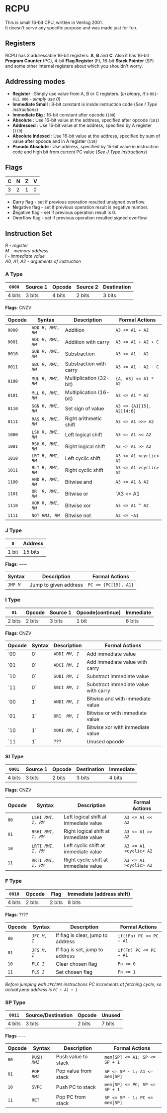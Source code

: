 # RCPU
This is small 16-bit CPU, written in Verilog 2001. <br>
It doesn't serve any specific purpose and was made just for fun.

## Registers
RCPU has 3 addressable 16-bit registers: **A**, **B** and **C**.
Also it has 16-bit **Program Counter** (PC), 4-bit **Flag Register** (F), 16-bit **Stack Pointer** (SP)
and some other internal registers about which you shouldn't worry.

## Addressing modes

- **Register** : Simply use value from A, B or C registers. (_In binary, it's_ `001`-`011`. `000` - _simply use 0_)
- **Immediate Small** : 8-bit constant is inside instruction code (_See I Type instructions_)
- **Immediate Big** : 16-bit constant after opcode (`100`)
- **Absolute** : Use 16-bit value at the address, specified after opcode (`101`)
- **Addressed** : Use 16-bit value at the address, specified by A register (`110`)
- **Absolute Indexed** : Use 16-bit value at the address, specified by sum of value after opcode and in A register (`110`)
- **Pseudo Absolute** : Use address, specified by 15-bit value in instruction code and high bit from current PC value
(_See J Type instructions_)

## Flags

| C | N | Z | V |
|---|---|---|---|
| 3 | 2 | 1 | 0 |

- **C**arry flag - set if previous operation resulted unsigned overflow.
- **N**egative flag - set if previous operation result is negative number.
- **Z**egative flag - set if previous operation result is 0.
- O**v**erflow flag - set if previous operation resulted signed overflow.

## Instruction Set
_R - register <br>
M - memory address <br>
I - immediate value <br>
A0, A1, A2 - arguments of instruction_ <br>

### A Type
| `0000` | Source 1 | Opcode | Source 2 | Destination |
|--------|----------|--------|----------|-------------|
| 4 bits | 3 bits   | 4 bits | 2 bits   | 3 bits      |
**Flags**: CNZV

Opcode |        Syntax        |     Description         | Formal Actions
-------|----------------------|-------------------------|--------------------
`0000` | `ADD `_`R, RMI, RM`_ | Addition                | `A3 <= A1 + A2`
`0001` | `ADC `_`R, RMI, RM`_ | Addition with carry     | `A3 <= A1 + A2 + C`
`0010` | `SUB `_`R, RMI, RM`_ | Substraction            | `A3 <= A1 - A2`
`0011` | `SBC `_`R, RMI, RM`_ | Substraction with carry | `A3 <= A1 - A2 - C`
`0100` | `MUL `_`R, RMI, RM`_ | Multiplication (32-bit) | `{A, A3} <= A1 * A2`
`0101` | `MLL `_`R, RMI, RM`_ | Multiplication (16-bit) | `A3 <= A1 * A2`
`0110` | `SGN `_`R, RMI, RM`_ | Set sign of value       | `A3 <= {A1[15], A2[14:0]`
`0111` | `RAS `_`R, RMI, RM`_ | Right arithmetic shift  | `A3 <= A1 >>> A2`
`1000` | `LSH `_`R, RMI, RM`_ | Left logical shift      | `A3 <= A1 << A2`
`1001` | `RSH `_`R, RMI, RM`_ | Right logical shift     | `A3 <= A1 >> A2`
`1010` | `LRT `_`R, RMI, RM`_ | Left cyclic shift       | `A3 <= A1 <cyclic< A2`
`1011` | `RLT `_`R, RMI, RM`_ | Right cyclic shift      | `A3 <= A1 >cyclic> A2`
`1100` | `AND `_`R, RMI, RM`_ | Bitwise and             | `A3 <= A1 & A2`
`1101` | `OR  `_`R, RMI, RM`_ | Bitwise or              | `A3 <= A1 | A2`
`1110` | `XOR `_`R, RMI, RM`_ | Bitwise xor             | `A3 <= A1 ^ A2`
`1111` | `NOT `_`RMI, RM`_    | Bitwise not             | `A2 <= ~A1`

### J Type
|  `0`  | Address |
|-------|---------|
| 1 bit | 15 bits |
**Flags**: ----

  Syntax     |     Description                | Formal Actions
-------------|--------------------------------|--------------------
 `JMP `_`M`_ | Jump to given address          | `PC <= {PC[15], A1}`

### I Type
|  `01`  | Opcode | Source 1 | Opcode(continue) | Immediate |
|--------|--------|----------|------------------|-----------|
| 2 bits | 2 bits |  3 bits  | 1 bit            | 8 bits    |
**Flags**: CNZV

Opcode |     Syntax       |     Description                | Formal Actions
-------|------------------|--------------------------------------|--------------------
`00|0` | `ADDI `_`RM, I`_ | Add immediate value                  | `A1 <= A1 + A2`
`01|0` | `ADCI `_`RM, I`_ | Add immediate value with carry       | `A1 <= A1 + A2 + C`
`10|0` | `SUBI `_`RM, I`_ | Substract immediate value            | `A1 <= A1 - A2`
`11|0` | `SBCI `_`RM, I`_ | Substract immediate value with carry | `A1 <= A1 - A2 - C`
`00|1` | `ANDI `_`RM, I`_ | Bitwise and with immediate value     | `A1 <= A1 & A2`
`01|1` | `ORI  `_`RM, I`_ | Bitwise or with immediate value      | `A1 <= A1 | A2`
`10|1` | `XORI `_`RM, I`_ | Bitwise xor with immediate value     | `A1 <= A1 ^ A2`
`11|1` | ???              | Unused opcode                        |

### SI Type
| `0001` | Source 1 | Opcode | Destination | Immediate |
|--------|----------|--------|-------------|-----------|
| 4 bits |  3 bits  | 2 bits |   3 bits    |   4 bits  |
**Flags**: CNZV

Opcode |     Syntax            |     Description                        | Formal Actions
-------|-----------------------|----------------------------------------|--------------------
`00`   | `LSHI `_`RMI, I, RM`_ | Left logical shift at immediate value  | `A3 <= A1 << A2`
`01`   | `RSHI `_`RMI, I, RM`_ | Right logical shift at immediate value | `A3 <= A1 >> A2`
`10`   | `LRTI `_`RMI, I, RM`_ | Left cyclic shift at immediate value   | `A3 <= A1 <cyclic< A2`
`11`   | `RRTI `_`RMI, I, RM`_ | Right cyclic shift at immediate value  | `A3 <= A1 >cyclic> A2`

### F Type
| `0010` | Opcode |  Flag  | Immediate (address shift) |
|--------|--------|--------|---------------------------|
| 4 bits | 2 bits | 2 bits |          8 bits           |
**Flags**: ????

Opcode |   Syntax       |     Description                   | Formal Actions
-------|----------------|-----------------------------------|--------------------
`00`   | `JFC `_`M, I`_ | If flag is clear, jump to address | `if(!Fn) PC <= PC + A1`
`01`   | `JFS `_`M, I`_ | If flag is set, jump to address   | `if(Fn) PC <= PC + A1`
`10`   | `FLC `_`I`_    | Clear chosen flag                 | `Fn <= 0`
`11`   | `FLS `_`I`_    | Set chosen flag                   | `Fn <= 1`

_Before jumping with `JFC`/`JFS` instructions PC increments at fetching cycle, so actual jump address is `PC + A1 + 1`_

### SP Type
| `0011` | Source/Destination | Opcode | Unused |
|--------|--------------------|--------|--------|
| 4 bits |       3 bits       | 2 bits | 7 bits |
**Flags** ----

Opcode |   Syntax       |     Description      | Formal Actions
-------|----------------|----------------------|--------------------
`00`   | `PUSH `_`RMI`_ | Push value to stack  | `mem[SP] <= A1; SP <= SP + 1`
`01`   | `POP  `_`RMI`_ | Pop value from stack | `SP <= SP - 1; A1 <= mem[SP]`
`10`   | `SVPC`         | Push PC to stack     | `mem[SP] <= PC; SP <= SP + 1`
`11`   | `RET`          | Pop PC from stack    | `SP <= SP - 1; PC <= mem[SP]`
